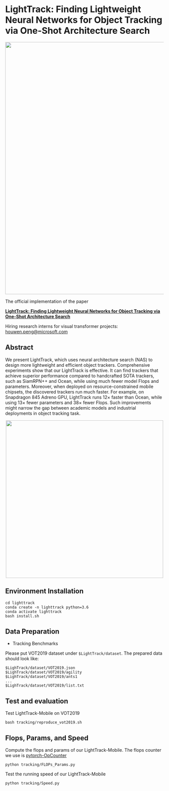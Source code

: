# LightTrack: Finding Lightweight Neural Networks for Object Tracking via One-Shot Architecture Search

<div align="center">
  <img src="Archs.gif" width="800px" />
</div>

The official implementation of the paper 

[**LightTrack: Finding Lightweight Neural Networks for Object Tracking via One-Shot Architecture Search**](https://arxiv.org/abs/2104.14545)

Hiring research interns for visual transformer projects: houwen.peng@microsoft.com
## Abstract

We present LightTrack, which uses neural architecture search (NAS) to design more lightweight and efficient object trackers. Comprehensive experiments show that our LightTrack is effective. It can find trackers that achieve superior performance compared to handcrafted SOTA trackers, such as SiamRPN++ and Ocean, while using much fewer model Flops and parameters. Moreover, when deployed on resource-constrained mobile chipsets, the discovered trackers run much faster. For example, on Snapdragon 845 Adreno GPU, LightTrack runs 12× faster than Ocean, while using 13× fewer parameters and 38× fewer Flops. Such improvements might narrow the gap between academic models and industrial deployments in object tracking task.

<div align="center">
  <img src="LightTrack_Fig1.PNG" width="500px" />
</div>

## Environment Installation
```
cd lighttrack
conda create -n lighttrack python=3.6
conda activate lighttrack
bash install.sh
```
## Data Preparation
- Tracking Benchmarks

Please put VOT2019 dataset under `$LightTrack/dataset`. The prepared data should look like:
```
$LighTrack/dataset/VOT2019.json
$LighTrack/dataset/VOT2019/agility
$LighTrack/dataset/VOT2019/ants1
...
$LighTrack/dataset/VOT2019/list.txt
```
## Test and evaluation
Test LightTrack-Mobile on VOT2019
```
bash tracking/reproduce_vot2019.sh
```
## Flops, Params, and Speed
Compute the flops and params of our LightTrack-Mobile. The flops counter we use is [pytorch-OpCounter](https://github.com/Lyken17/pytorch-OpCounter)
```
python tracking/FLOPs_Params.py
```
Test the running speed of our LightTrack-Mobile
```
python tracking/Speed.py
```
